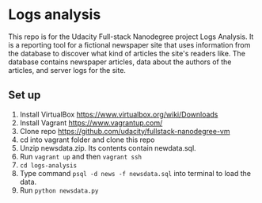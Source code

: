 # Logs analysis
This repo is for the Udacity Full-stack Nanodegree project Logs Analysis. It is a reporting tool for a fictional newspaper site that uses information from the database to discover what kind of articles the site's readers like. The database contains newspaper articles, data about the authors of the articles, and server logs for the site. 


## Set up
1. Install VirtualBox https://www.virtualbox.org/wiki/Downloads
2. Install Vagrant https://www.vagrantup.com/
3. Clone repo https://github.com/udacity/fullstack-nanodegree-vm
4. cd into vagrant folder and clone this repo
5. Unzip newsdata.zip. Its contents contain newdata.sql.
6. Run `vagrant up` and then `vagrant ssh`
7. `cd logs-analysis `
7. Type command `psql -d news -f newsdata.sql` into terminal to load the data.
8. Run `python newsdata.py`
